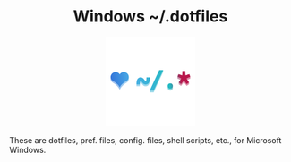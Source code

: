 <h1 align='center'>Windows ~/.dotfiles</h1>
<div align="center">
  <img src="./assets/dotfiles.svg" alt="dotfiles-logo" height='160'/>
</div>

These are dotfiles, pref. files, config. files, shell scripts, etc., for Microsoft Windows.
